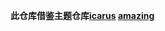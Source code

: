 **此仓库借鉴主题仓库[icarus](https://blog.zhangruipeng.me/hexo-theme-icarus/) [amazing](https://github.com/removeif/hexo-theme-amazing)**


